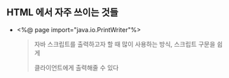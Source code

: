 ## HTML 에서 자주 쓰이는 것들

- <%@ page import="java.io.PrintWriter"%>

  > 자바 스크립트를 출력하고자 할 때 많이 사용하는 방식, 스크립트 구문을 쉽게
  >
  > 클라이언트에게 출력해줄 수 있다